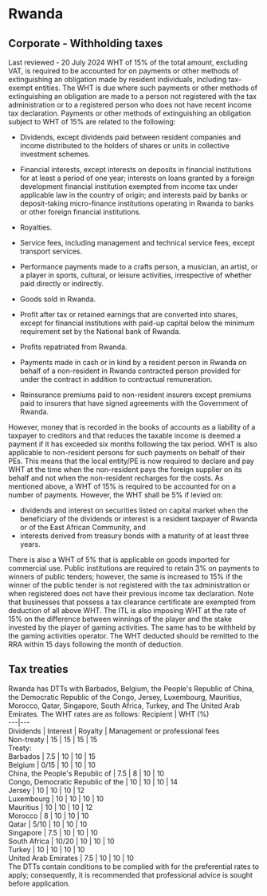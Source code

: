# Rwanda
## Corporate - Withholding taxes
Last reviewed - 20 July 2024
WHT of 15% of the total amount, excluding VAT, is required to be accounted for on payments or other methods of extinguishing an obligation made by resident individuals, including tax-exempt entities. The WHT is due where such payments or other methods of extinguishing an obligation are made to a person not registered with the tax administration or to a registered person who does not have recent income tax declaration.
Payments or other methods of extinguishing an obligation subject to WHT of 15% are related to the following:
  * Dividends, except dividends paid between resident companies and income distributed to the holders of shares or units in collective investment schemes.
  * Financial interests, except interests on deposits in financial institutions for at least a period of one year; interests on loans granted by a foreign development financial institution exempted from income tax under applicable law in the country of origin; and interests paid by banks or deposit-taking micro-finance institutions operating in Rwanda to banks or other foreign financial institutions.
  * Royalties.
  * Service fees, including management and technical service fees, except transport services.
  * Performance payments made to a crafts person, a musician, an artist, or a player in sports, cultural, or leisure activities, irrespective of whether paid directly or indirectly.
  * Goods sold in Rwanda.


  * Profit after tax or retained earnings that are converted into shares, except for financial institutions with paid-up capital below the minimum requirement set by the National bank of Rwanda.
  * Profits repatriated from Rwanda.
  * Payments made in cash or in kind by a resident person in Rwanda on behalf of a non-resident in Rwanda contracted person provided for under the contract in addition to contractual remuneration.
  * Reinsurance premiums paid to non-resident insurers except premiums paid to insurers that have signed agreements with the Government of Rwanda.


However, money that is recorded in the books of accounts as a liability of a taxpayer to creditors and that reduces the taxable income is deemed a payment if it has exceeded six months following the tax period.
WHT is also applicable to non-resident persons for such payments on behalf of their PEs. This means that the local entity/PE is now required to declare and pay WHT at the time when the non-resident pays the foreign supplier on its behalf and not when the non-resident recharges for the costs.
As mentioned above, a WHT of 15% is required to be accounted for on a number of payments. However, the WHT shall be 5% if levied on:
  * dividends and interest on securities listed on capital market when the beneficiary of the dividends or interest is a resident taxpayer of Rwanda or of the East African Community, and
  * interests derived from treasury bonds with a maturity of at least three years.


There is also a WHT of 5% that is applicable on goods imported for commercial use. Public institutions are required to retain 3% on payments to winners of public tenders; however, the same is increased to 15% if the winner of the public tender is not registered with the tax administration or when registered does not have their previous income tax declaration. Note that businesses that possess a tax clearance certificate are exempted from deduction of all above WHT.
The ITL is also imposing WHT at the rate of 15% on the difference between winnings of the player and the stake invested by the player of gaming activities. The same has to be withheld by the gaming activities operator.
The WHT deducted should be remitted to the RRA within 15 days following the month of deduction.
## Tax treaties
Rwanda has DTTs with Barbados, Belgium, the People's Republic of China, the Democratic Republic of the Congo, Jersey, Luxembourg, Mauritius, Morocco, Qatar, Singapore, South Africa, Turkey, and The United Arab Emirates. The WHT rates are as follows:
Recipient | WHT (%)  
---|---  
Dividends | Interest | Royalty | Management or professional fees  
Non-treaty | 15 | 15 | 15 | 15  
Treaty:  
Barbados | 7.5 | 10 | 10 | 15  
Belgium | 0/15 | 10 | 10 | 10  
China, the People's Republic of | 7.5 | 8 | 10 | 10  
Congo, Democratic Republic of the | 10 | 10 | 10 | 14  
Jersey | 10 | 10 | 10 | 12  
Luxembourg | 10 | 10 | 10 | 10  
Mauritius | 10 | 10 | 10 | 12  
Morocco | 8 | 10 | 10 | 10  
Qatar | 5/10 | 10 | 10 | 10  
Singapore | 7.5 | 10 | 10 | 10  
South Africa | 10/20 | 10 | 10 | 10  
Turkey | 10 | 10 | 10 | 10  
United Arab Emirates | 7.5 | 10 | 10 | 10  
The DTTs contain conditions to be complied with for the preferential rates to apply; consequently, it is recommended that professional advice is sought before application.
